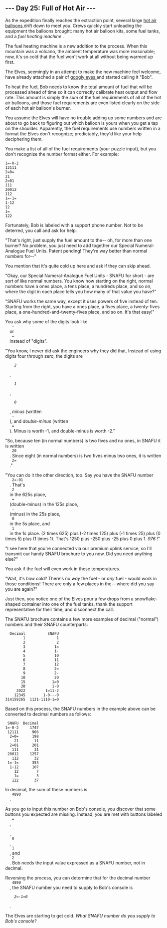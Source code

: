 <article class="day-desc">
 <h2>
  --- Day 25: Full of Hot Air ---
 </h2>
 <p>
  As the expedition finally reaches the extraction point, several large
  <a href="https://en.wikipedia.org/wiki/Hot_air_balloon" target="_blank">
   hot air balloons
  </a>
  drift down to meet you. Crews quickly start unloading the equipment the balloons brought: many hot air balloon kits, some fuel tanks, and a
  <em>
   fuel heating machine
  </em>
  .
 </p>
 <p>
  The fuel heating machine is a new addition to the process. When this mountain was a volcano, the ambient temperature was more reasonable; now, it's so cold that the fuel won't work at all without being warmed up first.
 </p>
 <p>
  The Elves, seemingly in an attempt to make the new machine feel welcome, have already attached a pair of
  <a href="https://en.wikipedia.org/wiki/Googly_eyes" target="_blank">
   googly eyes
  </a>
  and started calling it "Bob".
 </p>
 <p>
  To heat the fuel, Bob needs to know the total amount of fuel that will be processed ahead of time so it can correctly calibrate heat output and flow rate. This amount is simply the
  <em>
   sum
  </em>
  of the fuel requirements of all of the hot air balloons, and those fuel requirements are even listed clearly on the side of each hot air balloon's burner.
 </p>
 <p>
  You assume the Elves will have no trouble adding up some numbers and are about to go back to figuring out which balloon is yours when you get a tap on the shoulder. Apparently, the fuel requirements use numbers written in a format the Elves don't recognize; predictably, they'd like your help deciphering them.
 </p>
 <p>
  You make a list of all of the fuel requirements (your puzzle input), but you don't recognize the number format either. For example:
 </p>
 <pre><code>1=-0-2
12111
2=0=
21
2=01
111
20012
112
1=-1=
1-12
12
1=
122
</code></pre>
 <p>
  Fortunately, Bob is labeled with a support phone number. Not to be deterred, you call and ask for help.
 </p>
 <p>
  "That's right, just supply the fuel amount to the-- oh, for more than one burner? No problem, you just need to add together our Special Numeral-Analogue Fuel Units. Patent pending! They're way better than normal numbers for--"
 </p>
 <p>
  You mention that it's quite cold up here and ask if they can skip ahead.
 </p>
 <p>
  "Okay, our Special Numeral-Analogue Fuel Units - SNAFU for short - are sort of like normal numbers. You know how starting on the right, normal numbers have a ones place, a tens place, a hundreds place, and so on, where the digit in each place tells you how many of that value you have?"
 </p>
 <p>
  "SNAFU works the same way, except it uses powers of five instead of ten. Starting from the right, you have a ones place, a fives place, a twenty-fives place, a one-hundred-and-twenty-fives place, and so on. It's that easy!"
 </p>
 <p>
  You ask why some of the digits look like
  <code>
   -
  </code>
  or
  <code>
   =
  </code>
  instead of "digits".
 </p>
 <p>
  "You know, I never did ask the engineers why they did that. Instead of using digits four through zero, the digits are
  <code>
   <em>
    2
   </em>
  </code>
  ,
  <code>
   <em>
    1
   </em>
  </code>
  ,
  <code>
   <em>
    0
   </em>
  </code>
  ,
  <em>
   minus
  </em>
  (written
  <code>
   -
  </code>
  ), and
  <em>
   double-minus
  </em>
  (written
  <code>
   =
  </code>
  ). Minus is worth -1, and double-minus is worth -2."
 </p>
 <p>
  "So, because ten (in normal numbers) is two fives and no ones, in SNAFU it is written
  <code>
   20
  </code>
  . Since eight (in normal numbers) is two fives minus two ones, it is written
  <code>
   2=
  </code>
  ."
 </p>
 <p>
  "You can do it the other direction, too. Say you have the SNAFU number
  <code>
   2=-01
  </code>
  . That's
  <code>
   2
  </code>
  in the 625s place,
  <code>
   =
  </code>
  (double-minus) in the 125s place,
  <code>
   -
  </code>
  (minus) in the 25s place,
  <code>
   0
  </code>
  in the 5s place, and
  <code>
   1
  </code>
  in the 1s place. (2 times 625) plus (-2 times 125) plus (-1 times 25) plus (0 times 5) plus (1 times 1). That's 1250 plus -250 plus -25 plus 0 plus 1.
  <em>
   976
  </em>
  !"
 </p>
 <p>
  "I see here that you're connected via our premium uplink service, so I'll transmit our handy SNAFU brochure to you now. Did you need anything else?"
 </p>
 <p>
  You ask if the fuel will even work in these temperatures.
 </p>
 <p>
  "Wait, it's
  <em>
   how
  </em>
  cold? There's no
  <em>
   way
  </em>
  the fuel - or
  <em>
   any
  </em>
  fuel - would work in those conditions! There are only a few places in the-- where did you say you are again?"
 </p>
 <p>
  Just then, you notice one of the Elves pour a few drops from a snowflake-shaped container into one of the fuel tanks, thank the support representative for their time, and disconnect the call.
 </p>
 <p>
  The SNAFU brochure contains a few more examples of decimal ("normal") numbers and their SNAFU counterparts:
 </p>
 <pre><code>  Decimal          SNAFU
        1              1
        2              2
        3             1=
        4             1-
        5             10
        6             11
        7             12
        8             2=
        9             2-
       10             20
       15            1=0
       20            1-0
     2022         1=11-2
    12345        1-0---0
314159265  1121-1110-1=0
</code></pre>
 <p>
  Based on this process, the SNAFU numbers in the example above can be converted to decimal numbers as follows:
 </p>
 <pre><code> SNAFU  Decimal
1=-0-2     1747
 12111      906
  2=0=      198
    21       11
  2=01      201
   111       31
 20012     1257
   112       32
 1=-1=      353
  1-12      107
    12        7
    1=        3
   122       37
</code></pre>
 <p>
  In decimal, the sum of these numbers is
  <code>
   4890
  </code>
  .
 </p>
 <p>
  As you go to input this number on Bob's console, you discover that some buttons you expected are missing. Instead, you are met with buttons labeled
  <code>
   =
  </code>
  ,
  <code>
   -
  </code>
  ,
  <code>
   0
  </code>
  ,
  <code>
   1
  </code>
  , and
  <code>
   2
  </code>
  . Bob needs the input value expressed as a SNAFU number, not in decimal.
 </p>
 <p>
  Reversing the process, you can determine that for the decimal number
  <code>
   4890
  </code>
  , the SNAFU number you need to supply to Bob's console is
  <code>
   <em>
    2=-1=0
   </em>
  </code>
  .
 </p>
 <p>
  The Elves are starting to get cold.
  <em>
   What SNAFU number do you supply to Bob's console?
  </em>
 </p>
</article>
